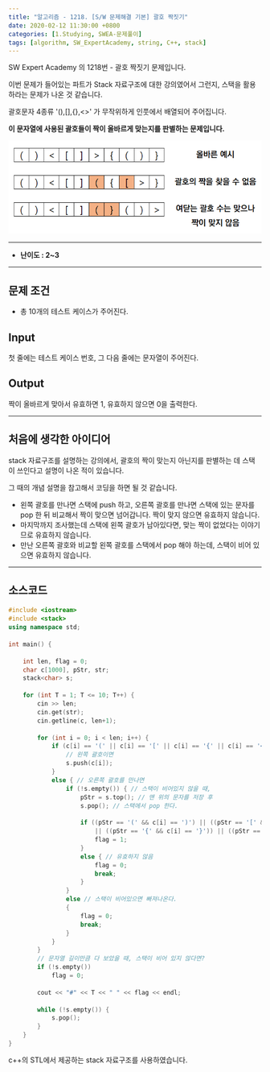```yaml
---
title: "알고리즘 - 1218. [S/W 문제해결 기본] 괄호 짝짓기"
date: 2020-02-12 11:30:00 +0800
categories: [1.Studying, SWEA-문제풀이]
tags: [algorithm, SW_ExpertAcademy, string, C++, stack]
---
```




SW Expert Academy 의 1218번 - 괄호 짝짓기 문제입니다.  



이번 문제가 들어있는 파트가 Stack 자료구조에 대한 강의였어서 그런지, 스택을 활용하라는 문제가 나온 것 같습니다.

괄호문자 4종류 '(),[],{},<>' 가 무작위하게 인풋에서 배열되어 주어집니다.

**이 문자열에 사용된 괄호들이 짝이 올바르게 맞는지를 판별하는 문제입니다.**



![](https://github.com/ChanhuiSeok/ChanhuiSeok.github.io/blob/master/assets/img/sample/algo21_1.PNG?raw=true)

------



- **난이도 : 2~3**

---

## **문제 조건**

* 총 10개의 테스트 케이스가 주어진다.

  


## **Input**

첫 줄에는 테스트 케이스 번호, 그 다음 줄에는 문자열이 주어진다.



## **Output**

짝이 올바르게 맞아서 유효하면 1, 유효하지 않으면 0을 출력한다.

---



## **처음에 생각한 아이디어**

stack 자료구조를 설명하는 강의에서, 괄호의 짝이 맞는지 아닌지를 판별하는 데 스택이 쓰인다고 설명이 나온 적이 있습니다.

그 때의 개념 설명을 참고해서 코딩을 하면 될 것 같습니다.

* 왼쪽 괄호를 만나면 스택에 push 하고, 오른쪽 괄호를 만나면 스택에 있는 문자를 pop 한 뒤 비교해서 짝이 맞으면 넘어갑니다. 짝이 맞지 않으면 유효하지 않습니다.
* 마지막까지 조사했는데 스택에 왼쪽 괄호가 남아있다면, 맞는 짝이 없었다는 이야기므로 유효하지 않습니다.
* 만난 오른쪽 괄호와 비교할 왼쪽 괄호를 스택에서 pop 해야 하는데, 스택이 비어 있으면 유효하지 않습니다.

------



## **소스코드**

```c++
#include <iostream>
#include <stack>
using namespace std;

int main() {

	int len, flag = 0;
	char c[1000], pStr, str;
	stack<char> s;

	for (int T = 1; T <= 10; T++) {
		cin >> len;
		cin.get(str);
		cin.getline(c, len+1);

		for (int i = 0; i < len; i++) {			
			if (c[i] == '(' || c[i] == '[' || c[i] == '{' || c[i] == '<') { 
                // 왼쪽 괄호이면
				s.push(c[i]);
			}
			else { // 오른쪽 괄호를 만나면
				if (!s.empty()) { // 스택이 비어있지 않을 때,
					pStr = s.top(); // 맨 위의 문자를 저장 후
					s.pop(); // 스택에서 pop 한다.

					if ((pStr == '(' && c[i] == ')') || ((pStr == '[' && c[i] == ']'))
						|| ((pStr == '{' && c[i] == '}')) || ((pStr == '<' && c[i] == '>'))) {
						flag = 1;
					}
					else { // 유효하지 않음
						flag = 0;
						break;
					}
				}
				else // 스택이 비어있으면 빠져나온다.
				{	
					flag = 0;
					break;
				}
			}
		}
		// 문자열 길이만큼 다 보았을 때, 스택이 비어 있지 않다면?
		if (!s.empty())
			flag = 0;

		cout << "#" << T << " " << flag << endl;

		while (!s.empty()) {
			s.pop();
		}		
	}
}
```

c++의 STL에서 제공하는 stack 자료구조를 사용하였습니다.